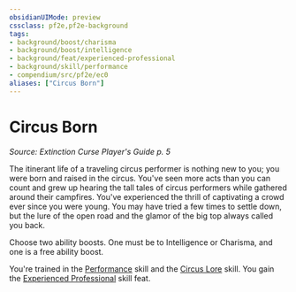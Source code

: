 ```yaml
---
obsidianUIMode: preview
cssclass: pf2e,pf2e-background
tags:
- background/boost/charisma
- background/boost/intelligence
- background/feat/experienced-professional
- background/skill/performance
- compendium/src/pf2e/ec0
aliases: ["Circus Born"]
---
```

# Circus Born
*Source: Extinction Curse Player's Guide p. 5*  

The itinerant life of a traveling circus performer is nothing new to you; you were born and raised in the circus. You've seen more acts than you can count and grew up hearing the tall tales of circus performers while gathered around their campfires. You've experienced the thrill of captivating a crowd ever since you were young. You may have tried a few times to settle down, but the lure of the open road and the glamor of the big top always called you back.

Choose two ability boosts. One must be to Intelligence or Charisma, and one is a free ability boost.

You're trained in the [Performance](../../skills.md#Performance) skill and the [Circus Lore](../../skills.md#Lore) skill. You gain the [Experienced Professional](../../feats/experienced-professional.md) skill feat.